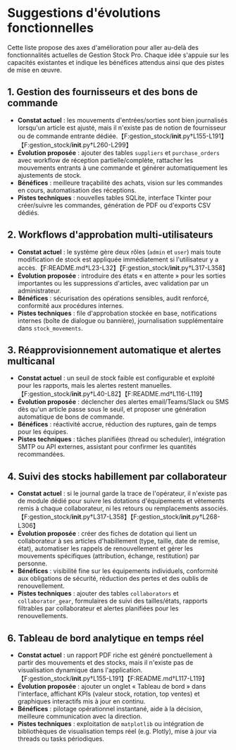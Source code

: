 # Suggestions d'évolutions fonctionnelles

Cette liste propose des axes d'amélioration pour aller au-delà des fonctionnalités actuelles de Gestion Stock Pro. Chaque idée s'appuie sur les capacités existantes et indique les bénéfices attendus ainsi que des pistes de mise en œuvre.

## 1. Gestion des fournisseurs et des bons de commande
- **Constat actuel** : les mouvements d'entrées/sorties sont bien journalisés lorsqu'un article est ajusté, mais il n'existe pas de notion de fournisseur ou de commande entrante dédiée.【F:gestion_stock/__init__.py†L155-L191】【F:gestion_stock/__init__.py†L260-L299】
- **Évolution proposée** : ajouter des tables `suppliers` et `purchase_orders` avec workflow de réception partielle/complète, rattacher les mouvements entrants à une commande et générer automatiquement les ajustements de stock.
- **Bénéfices** : meilleure traçabilité des achats, vision sur les commandes en cours, automatisation des réceptions.
- **Pistes techniques** : nouvelles tables SQLite, interface Tkinter pour créer/suivre les commandes, génération de PDF ou d'exports CSV dédiés.

## 2. Workflows d'approbation multi-utilisateurs
- **Constat actuel** : le système gère deux rôles (`admin` et `user`) mais toute modification de stock est appliquée immédiatement si l'utilisateur y a accès.【F:README.md†L23-L32】【F:gestion_stock/__init__.py†L317-L358】
- **Évolution proposée** : introduire des états « en attente » pour les sorties importantes ou les suppressions d'articles, avec validation par un administrateur.
- **Bénéfices** : sécurisation des opérations sensibles, audit renforcé, conformité aux procédures internes.
- **Pistes techniques** : file d'approbation stockée en base, notifications internes (boîte de dialogue ou bannière), journalisation supplémentaire dans `stock_movements`.

## 3. Réapprovisionnement automatique et alertes multicanal
- **Constat actuel** : un seuil de stock faible est configurable et exploité pour les rapports, mais les alertes restent manuelles.【F:gestion_stock/__init__.py†L40-L82】【F:README.md†L116-L119】
- **Évolution proposée** : déclencher des alertes email/Teams/Slack ou SMS dès qu'un article passe sous le seuil, et proposer une génération automatique de bons de commande.
- **Bénéfices** : réactivité accrue, réduction des ruptures, gain de temps pour les équipes.
- **Pistes techniques** : tâches planifiées (thread ou scheduler), intégration SMTP ou API externes, assistant pour confirmer les quantités recommandées.

## 4. Suivi des stocks habillement par collaborateur
- **Constat actuel** : si le journal garde la trace de l'opérateur, il n'existe pas de module dédié pour suivre les dotations d'équipements et vêtements remis à chaque collaborateur, ni les retours ou remplacements associés.【F:gestion_stock/__init__.py†L317-L358】【F:gestion_stock/__init__.py†L268-L306】
- **Évolution proposée** : créer des fiches de dotation qui lient un collaborateur à ses articles d'habillement (type, taille, date de remise, état), automatiser les rappels de renouvellement et gérer les mouvements spécifiques (attribution, échange, restitution) par personne.
- **Bénéfices** : visibilité fine sur les équipements individuels, conformité aux obligations de sécurité, réduction des pertes et des oublis de renouvellement.
- **Pistes techniques** : ajouter des tables `collaborators` et `collaborator_gear`, formulaires de suivi des tailles/états, rapports filtrables par collaborateur et alertes planifiées pour les renouvellements.

## 6. Tableau de bord analytique en temps réel
- **Constat actuel** : un rapport PDF riche est généré ponctuellement à partir des mouvements et des stocks, mais il n'existe pas de visualisation dynamique dans l'application.【F:gestion_stock/__init__.py†L155-L191】【F:README.md†L117-L119】
- **Évolution proposée** : ajouter un onglet « Tableau de bord » dans l'interface, affichant KPIs (valeur stock, rotation, top ventes) et graphiques interactifs mis à jour en continu.
- **Bénéfices** : pilotage opérationnel instantané, aide à la décision, meilleure communication avec la direction.
- **Pistes techniques** : exploitation de `matplotlib` ou intégration de bibliothèques de visualisation temps réel (e.g. Plotly), mise à jour via threads ou tasks périodiques.

